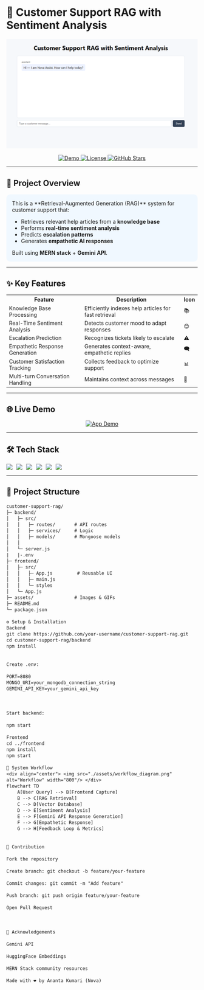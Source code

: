 # 🌟 Customer Support RAG with Sentiment Analysis

<div align="center">
  <img src="./src/image.png" alt="Project Banner" width="800"/>
</div>

<p align="center">
  <a href="https://your-deployed-app-link">
    <img src="https://img.shields.io/badge/Live-Demo-blue?style=for-the-badge" alt="Demo"/>
  </a>
  <a href="LICENSE">
    <img src="https://img.shields.io/badge/License-MIT-green?style=for-the-badge" alt="License"/>
  </a>
  <a href="https://github.com/your-username/customer-support-rag/stargazers">
    <img src="https://img.shields.io/github/stars/your-username/customer-support-rag?style=for-the-badge" alt="GitHub Stars"/>
  </a>
</p>

---

## 🎯 Project Overview

<div style="background-color:#f0f8ff; padding:15px; border-radius:10px;">
This is a **Retrieval-Augmented Generation (RAG)** system for customer support that:
<ul>
  <li>Retrieves relevant help articles from a <b>knowledge base</b></li>
  <li>Performs <b>real-time sentiment analysis</b></li>
  <li>Predicts <b>escalation patterns</b></li>
  <li>Generates <b>empathetic AI responses</b></li>
</ul>
Built using <b>MERN stack</b> + <b>Gemini API</b>.
</div>

---

## ✨ Key Features

<table>
<tr>
<th>Feature</th>
<th>Description</th>
<th>Icon</th>
</tr>
<tr>
<td>Knowledge Base Processing</td>
<td>Efficiently indexes help articles for fast retrieval</td>
<td>📚</td>
</tr>
<tr>
<td>Real-Time Sentiment Analysis</td>
<td>Detects customer mood to adapt responses</td>
<td>😊</td>
</tr>
<tr>
<td>Escalation Prediction</td>
<td>Recognizes tickets likely to escalate</td>
<td>⚠️</td>
</tr>
<tr>
<td>Empathetic Response Generation</td>
<td>Generates context-aware, empathetic replies</td>
<td>🗨️</td>
</tr>
<tr>
<td>Customer Satisfaction Tracking</td>
<td>Collects feedback to optimize support</td>
<td>📊</td>
</tr>
<tr>
<td>Multi-turn Conversation Handling</td>
<td>Maintains context across messages</td>
<td>🔄</td>
</tr>
</table>

---

## 🌐 Live Demo

<div align="center">
  <a href="https://rag-frontend-mauve.vercel.app/">
    <img src="./assets/demo.gif" alt="App Demo" width="700"/>
  </a>
</div>

---

## 🛠️ Tech Stack

<div style="display:flex; flex-wrap:wrap; gap:10px;">
  <img src="https://img.shields.io/badge/React-61DAFB?style=for-the-badge&logo=react&logoColor=white"/>
  <img src="https://img.shields.io/badge/Node.js-339933?style=for-the-badge&logo=node.js&logoColor=white"/>
  <img src="https://img.shields.io/badge/MongoDB-47A248?style=for-the-badge&logo=mongodb&logoColor=white"/>
  <img src="https://img.shields.io/badge/Pinecone-FF6C37?style=for-the-badge"/>
  <img src="https://img.shields.io/badge/Gemini-4285F4?style=for-the-badge&logo=google"/>
  <img src="https://img.shields.io/badge/Vercel-000000?style=for-the-badge&logo=vercel&logoColor=white"/>
</div>

---

## 📂 Project Structure

```plaintext
customer-support-rag/
├─ backend/
│   ├─ src/
│   │   ├─ routes/       # API routes
│   │   ├─ services/     # Logic
│   │   ├─ models/       # Mongoose models
│   │        
│   └─ server.js
|   |-.env
├─ frontend/
│   ├─ src/
│   │   ├─ App.js         # Reusable UI
│   │   ├─ main.js        
│   │   └─ styles     
│   └─ App.js
├─ assets/               # Images & GIFs
├─ README.md
└─ package.json

⚙️ Setup & Installation
Backend
git clone https://github.com/your-username/customer-support-rag.git
cd customer-support-rag/backend
npm install


Create .env:

PORT=8080
MONGO_URI=your_mongodb_connection_string
GEMINI_API_KEY=your_gemini_api_key



Start backend:

npm start

Frontend
cd ../frontend
npm install
npm start

🔄 System Workflow
<div align="center"> <img src="./assets/workflow_diagram.png" alt="Workflow" width="800"/> </div>
flowchart TD
    A[User Query] --> B[Frontend Capture]
    B --> C[RAG Retrieval]
    C --> D[Vector Database]
    D --> E[Sentiment Analysis]
    E --> F[Gemini API Response Generation]
    F --> G[Empathetic Response]
    G --> H[Feedback Loop & Metrics]


📝 Contribution

Fork the repository

Create branch: git checkout -b feature/your-feature

Commit changes: git commit -m "Add feature"

Push branch: git push origin feature/your-feature

Open Pull Request



🙏 Acknowledgements

Gemini API

HuggingFace Embeddings

MERN Stack community resources

Made with ❤️ by Ananta Kumari (Nova)

